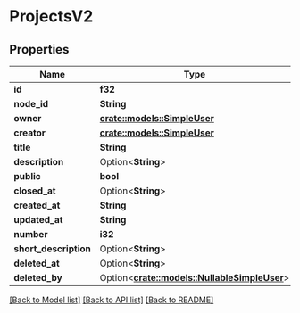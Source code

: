 # ProjectsV2

## Properties

Name | Type | Description | Notes
------------ | ------------- | ------------- | -------------
**id** | **f32** |  | 
**node_id** | **String** |  | 
**owner** | [**crate::models::SimpleUser**](simple-user.md) |  | 
**creator** | [**crate::models::SimpleUser**](simple-user.md) |  | 
**title** | **String** |  | 
**description** | Option<**String**> |  | 
**public** | **bool** |  | 
**closed_at** | Option<**String**> |  | 
**created_at** | **String** |  | 
**updated_at** | **String** |  | 
**number** | **i32** |  | 
**short_description** | Option<**String**> |  | 
**deleted_at** | Option<**String**> |  | 
**deleted_by** | Option<[**crate::models::NullableSimpleUser**](nullable-simple-user.md)> |  | 

[[Back to Model list]](../README.md#documentation-for-models) [[Back to API list]](../README.md#documentation-for-api-endpoints) [[Back to README]](../README.md)


